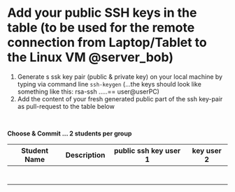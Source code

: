 # Add your public SSH keys in the table (to be used for the remote connection from Laptop/Tablet to the Linux VM @server_bob)

1. Generate s ssk key pair (public & private key) on your local machine by typing via command line
```ssh-keygen``` (...the keys should look like something like this: rsa-ssh .....== user@userPC)
2. Add the content of your fresh generated public part of the ssh key-pair as pull-request to the table below


<br/>

**Choose & Commit ... 2 students per group**

|  Student Name	        |  Description		          	|  public ssh key  user 1  |  key user 2    |
| :-------------------: | :-------------------------: | :----------------------: | :------------: |
|                       |                             |                          |                |
|                       |                             |                          |                |
|                       |                             |                          |                |
|                       |                             |                          |                |
|                       |                             |                          |                |
|                       |                             |                          |                |
|                       |                             |                          |                
